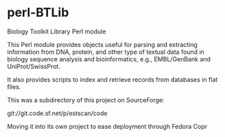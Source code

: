 # perl-BTLib

Biology Toolkit Library Perl module

This Perl module provides objects useful for parsing and extracting
information from DNA, protein, and other type of textual data found in biology
sequence analysis and bioinformatics, e.g., EMBL/GenBank and UniProt/SwissProt.

It also provides scripts to index and retrieve records from databases in flat
files.

This was a subdirectory of this project on SourceForge:

git://git.code.sf.net/p/estscan/code

Moving it into its own project to ease deployment through Fedora Copr
